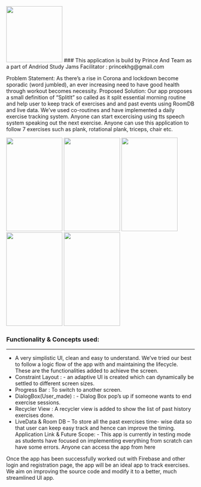 <img src="https://user-images.githubusercontent.com/70446767/148780156-85d735d7-fae3-46cd-ba0e-eaffcde2339f.png" width="150" height="150"/>
### This application is build by Prince And Team as a part of Andriod Study Jams
Facilitator : princekhg@gmail.com

Problem Statement: 
As there’s a rise in Corona and lockdown become sporadic (word jumbled), an ever increasing need to have good health through workout becomes necessity.
Proposed Solution:
Our app proposes a small definition of “SplitIt” so called as it split essential morning routine and help user to keep track of exercises and and past events using RoomDB and live data. We’ve used co-routines and have implemented a daily exercise tracking system. Anyone can start excercising using tts speech system speaking out the next exercise. Anyone can use this application to follow 7 exercises such as plank, rotational plank, triceps, chair etc.

<div>
     <img src="https://user-images.githubusercontent.com/70446767/148774588-fa413f1b-d6f1-4dc3-bd35-ed6c220b8c86.png" height="250" width="150"/>
     <img src="https://user-images.githubusercontent.com/70446767/148774695-588e2c71-7263-4cdc-84eb-11af148152ac.png" height="250" width="150"/>
     <img src="https://user-images.githubusercontent.com/70446767/148774723-d28cc340-0f9e-4a98-89ad-b84c4fabe984.png" height="250" width="150"/>
     <img src="https://user-images.githubusercontent.com/70446767/148774735-39a95326-2663-49a1-a3bb-d95ec5beb95c.png" height="250" width="150"/>
     <img src="https://user-images.githubusercontent.com/70446767/148774753-47ac8127-9904-4308-a512-af14140b919b.png" height="250" width="150"/>
</div>     

### Functionality & Concepts used:
---
*	A very simplistic UI, clean and easy to understand. We’ve tried our best to follow a logic flow of the app with and maintaining the lifecycle. These are the functionalities added to achieve the screen.
*	Constraint Layout : - an adaptive UI is created which can dynamically be settled to different screen sizes.
*	Progress Bar : To switch to another screen.
*	DialogBox(User_made) : - Dialog Box pop’s up if someone wants to end exercise sessions.
*	Recycler View : A recycler view is added to show the list of past history exercises done.
*	LiveData & Room DB – To store all the past exercises time- wise data so that user can keep easy track and hence can improve the timing.
Application Link & Future Scope: - 
This app is currently in testing mode as students have focused on implementing everything from scratch can have some errors. Anyone can access the app from here


Once the app has been successfully worked out with Firebase and other login and registration page, the app will be an ideal app to track exercises. We aim on improving the source code and modify it to a better, much streamlined UI app.


